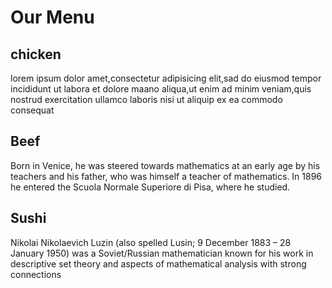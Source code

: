 <!DOCTYPE html>
<html lang="en">

<head>
    <meta charset="utf-8">
    <meta name="viewport" content="width=device-width, initial-scale=1">
    <title>Assignment Solution for Module 2</title>
    <link rel="stylesheet" href="css/style.css">
</head>

<body>
    <h1>Our Menu</h1>
    <div class="row">
        <div class="col-lg-4 col-md-6 col-sm-12">
            <div id="lebesgue"></div>
           <section class="lebesgue">
                <h2>chicken</h2>
                <p>
                   lorem ipsum dolor amet,consectetur adipisicing elit,sad do eiusmod tempor incididunt ut labora et dolore maano aliqua,ut enim ad minim veniam,quis nostrud exercitation ullamco laboris nisi ut aliquip ex ea commodo consequat
                </p>
            </section>
        </div>
        <div class="col-lg-4 col-md-6 col-sm-12">
           <div id="fubini"></div>
            <section class="fubini">
                <h2>Beef</h2>
                <p>
                    Born in Venice, he was steered towards mathematics at an early age by his teachers and his father, who was himself a teacher of mathematics. In 1896 he entered the Scuola Normale Superiore di Pisa, where he studied.
                </p>
            </section>
        </div>
        <div class="col-lg-4 col-md-6 col-sm-12">
            <div id="luzin"></div>
            <section class="luzin">
                <h2>Sushi</h2>
                <p>
                    Nikolai Nikolaevich Luzin (also spelled Lusin;   9 December 1883 – 28 January 1950) was a Soviet/Russian mathematician known for his work in descriptive set theory and aspects of mathematical analysis with strong connections
                </p>
            </section>
        </div>
    </div>
</body>

</html>
